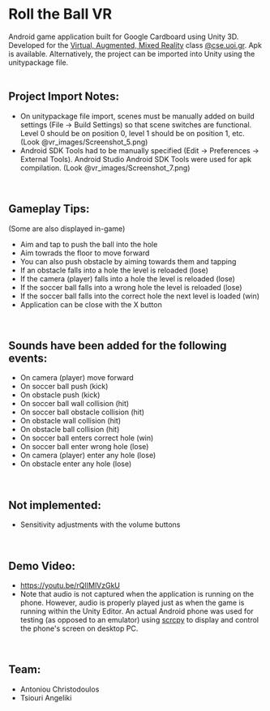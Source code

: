 # Roll the Ball VR
Android game application built for Google Cardboard using Unity 3D. Developed for the [Virtual, Augmented, Mixed Reality](https://www.cs.uoi.gr/course/virtual-augmented-mixed-reality/?lang=en) class [@cse.uoi.gr](https://www.cs.uoi.gr/). Apk is available. Alternatively, the project can be imported into Unity using the unitypackage file.
<br>
<br>


## Project Import Notes:
- On unitypackage file import, scenes must be manually added on build settings (File -> Build Settings) so that scene switches are functional. Level 0 should be on position 0, level 1 should be on position 1, etc. (Look @vr_images/Screenshot_5.png)
- Android SDK Tools had to be manually specified (Edit -> Preferences -> External Tools). Android Studio Android SDK Tools were used for apk compilation. (Look @vr_images/Screenshot_7.png)
<br>

## Gameplay Tips:
(Some are also displayed in-game)
- Aim and tap to push the ball into the hole
- Aim towrads the floor to move forward
- You can also push obstacle by aiming towards them and tapping
- If an obstacle falls into a hole the level is reloaded (lose)
- If the camera (player) falls into a hole the level is reloaded (lose)
- If the soccer ball falls into a wrong hole the level is reloaded (lose)
- If the soccer ball falls into the correct hole the next level is loaded (win)
- Application can be close with the X button 
<br>

## Sounds have been added for the following events:
- On camera (player) move forward
- On soccer ball push (kick)
- On obstacle push (kick)
- On soccer ball wall collision (hit)
- On soccer ball obstacle collision (hit)
- On obstacle wall collision (hit)
- On obstacle ball collision (hit)
- On soccer ball enters correct hole (win)
- On soccer ball enter wrong hole (lose)
- On camera (player) enter any hole (lose)
- On obstacle enter any hole (lose)
<br>

## Not implemented:
- Sensitivity adjustments with the volume buttons
<br>

## Demo Video:
- https://youtu.be/rQIIMlVzGkU
- Note that audio is not captured when the application is running on the phone. However, audio is properly played just as when the game is running within the Unity Editor. An actual Android phone was used for testing (as opposed to an emulator) using [scrcpy](https://github.com/Genymobile/scrcpy) to display and control the phone's screen on desktop PC.
<br>

## Team:
- Antoniou Christodoulos
- Tsiouri Angeliki
<br>
